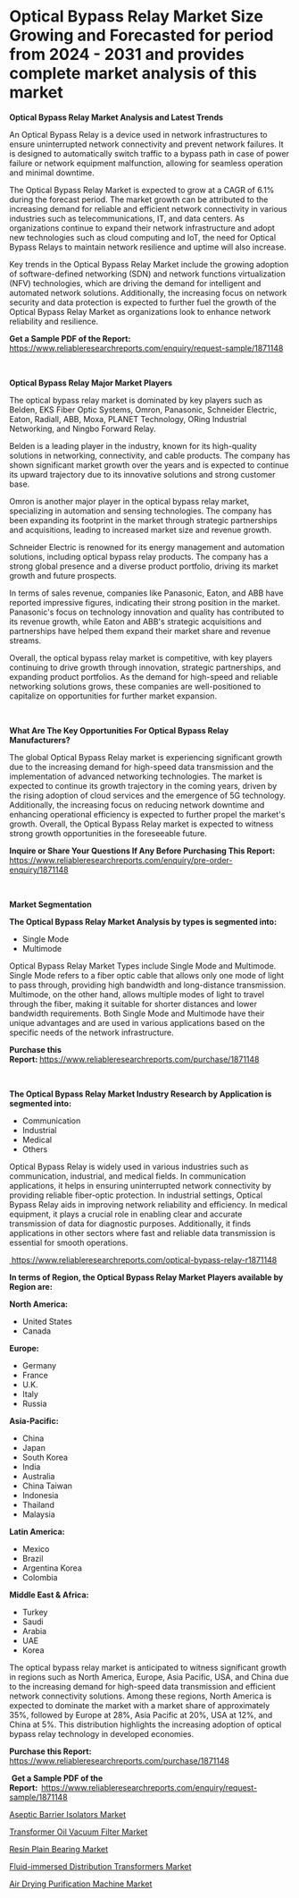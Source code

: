 <p><h1>Optical Bypass Relay Market Size Growing and Forecasted for period from 2024 - 2031 and provides complete market analysis of this market</h1></p><p><strong>Optical Bypass Relay Market Analysis and Latest Trends</strong></p>
<p><p>An Optical Bypass Relay is a device used in network infrastructures to ensure uninterrupted network connectivity and prevent network failures. It is designed to automatically switch traffic to a bypass path in case of power failure or network equipment malfunction, allowing for seamless operation and minimal downtime.</p><p>The Optical Bypass Relay Market is expected to grow at a CAGR of 6.1% during the forecast period. The market growth can be attributed to the increasing demand for reliable and efficient network connectivity in various industries such as telecommunications, IT, and data centers. As organizations continue to expand their network infrastructure and adopt new technologies such as cloud computing and IoT, the need for Optical Bypass Relays to maintain network resilience and uptime will also increase.</p><p>Key trends in the Optical Bypass Relay Market include the growing adoption of software-defined networking (SDN) and network functions virtualization (NFV) technologies, which are driving the demand for intelligent and automated network solutions. Additionally, the increasing focus on network security and data protection is expected to further fuel the growth of the Optical Bypass Relay Market as organizations look to enhance network reliability and resilience.</p></p>
<p><strong>Get a Sample PDF of the Report:&nbsp;</strong> <a href="https://www.reliableresearchreports.com/enquiry/request-sample/1871148">https://www.reliableresearchreports.com/enquiry/request-sample/1871148</a></p>
<p>&nbsp;</p>
<p><strong>Optical Bypass Relay Major Market Players</strong></p>
<p><p>The optical bypass relay market is dominated by key players such as Belden, EKS Fiber Optic Systems, Omron, Panasonic, Schneider Electric, Eaton, Radiall, ABB, Moxa, PLANET Technology, ORing Industrial Networking, and Ningbo Forward Relay. </p><p>Belden is a leading player in the industry, known for its high-quality solutions in networking, connectivity, and cable products. The company has shown significant market growth over the years and is expected to continue its upward trajectory due to its innovative solutions and strong customer base.</p><p>Omron is another major player in the optical bypass relay market, specializing in automation and sensing technologies. The company has been expanding its footprint in the market through strategic partnerships and acquisitions, leading to increased market size and revenue growth.</p><p>Schneider Electric is renowned for its energy management and automation solutions, including optical bypass relay products. The company has a strong global presence and a diverse product portfolio, driving its market growth and future prospects.</p><p>In terms of sales revenue, companies like Panasonic, Eaton, and ABB have reported impressive figures, indicating their strong position in the market. Panasonic's focus on technology innovation and quality has contributed to its revenue growth, while Eaton and ABB's strategic acquisitions and partnerships have helped them expand their market share and revenue streams.</p><p>Overall, the optical bypass relay market is competitive, with key players continuing to drive growth through innovation, strategic partnerships, and expanding product portfolios. As the demand for high-speed and reliable networking solutions grows, these companies are well-positioned to capitalize on opportunities for further market expansion.</p></p>
<p>&nbsp;</p>
<p><strong>What Are The Key Opportunities For Optical Bypass Relay Manufacturers?</strong></p>
<p><p>The global Optical Bypass Relay market is experiencing significant growth due to the increasing demand for high-speed data transmission and the implementation of advanced networking technologies. The market is expected to continue its growth trajectory in the coming years, driven by the rising adoption of cloud services and the emergence of 5G technology. Additionally, the increasing focus on reducing network downtime and enhancing operational efficiency is expected to further propel the market's growth. Overall, the Optical Bypass Relay market is expected to witness strong growth opportunities in the foreseeable future.</p></p>
<p><strong>Inquire or Share Your Questions If Any Before Purchasing This Report:</strong> <a href="https://www.reliableresearchreports.com/enquiry/pre-order-enquiry/1871148">https://www.reliableresearchreports.com/enquiry/pre-order-enquiry/1871148</a></p>
<p>&nbsp;</p>
<p><strong>Market Segmentation</strong></p>
<p><strong>The Optical Bypass Relay Market Analysis by types is segmented into:</strong></p>
<p><ul><li>Single Mode</li><li>Multimode</li></ul></p>
<p><p>Optical Bypass Relay Market Types include Single Mode and Multimode. Single Mode refers to a fiber optic cable that allows only one mode of light to pass through, providing high bandwidth and long-distance transmission. Multimode, on the other hand, allows multiple modes of light to travel through the fiber, making it suitable for shorter distances and lower bandwidth requirements. Both Single Mode and Multimode have their unique advantages and are used in various applications based on the specific needs of the network infrastructure.</p></p>
<p><strong>Purchase this Report:&nbsp;</strong><a href="https://www.reliableresearchreports.com/purchase/1871148">https://www.reliableresearchreports.com/purchase/1871148</a></p>
<p>&nbsp;</p>
<p><strong>The Optical Bypass Relay Market Industry Research by Application is segmented into:</strong></p>
<p><ul><li>Communication</li><li>Industrial</li><li>Medical</li><li>Others</li></ul></p>
<p><p>Optical Bypass Relay is widely used in various industries such as communication, industrial, and medical fields. In communication applications, it helps in ensuring uninterrupted network connectivity by providing reliable fiber-optic protection. In industrial settings, Optical Bypass Relay aids in improving network reliability and efficiency. In medical equipment, it plays a crucial role in enabling clear and accurate transmission of data for diagnostic purposes. Additionally, it finds applications in other sectors where fast and reliable data transmission is essential for smooth operations.</p></p>
<p><a href="https://www.reliableresearchreports.com/optical-bypass-relay-r1871148">&nbsp;https://www.reliableresearchreports.com/optical-bypass-relay-r1871148</a></p>
<p><strong>In terms of Region, the Optical Bypass Relay Market Players available by Region are:</strong></p>
<p>
    <p> <strong> North America: </strong>
        <ul>
            <li>United States</li>
            <li>Canada</li>
        </ul>
        </p> 
    <p> <strong> Europe: </strong>
        <ul>
            <li>Germany</li>
            <li>France</li>
            <li>U.K.</li>
            <li>Italy</li>
            <li>Russia</li>
        </ul>
        </p> 
    <p> <strong> Asia-Pacific: </strong>
        <ul>
            <li>China</li>
            <li>Japan</li>
            <li>South Korea</li>
            <li>India</li>
            <li>Australia</li>
            <li>China Taiwan</li>
            <li>Indonesia</li>
            <li>Thailand</li>
            <li>Malaysia</li>
        </ul>
        </p> 
    <p> <strong> Latin America: </strong>
        <ul>
            <li>Mexico</li>
            <li>Brazil</li>
            <li>Argentina Korea</li>
            <li>Colombia</li>
        </ul>
        </p> 
    <p> <strong> Middle East & Africa: </strong>
        <ul>
            <li>Turkey</li>
            <li>Saudi</li>
            <li>Arabia</li>
            <li>UAE</li>
            <li>Korea</li>
        </ul>
    </p>
    </p>
<p><p>The optical bypass relay market is anticipated to witness significant growth in regions such as North America, Europe, Asia Pacific, USA, and China due to the increasing demand for high-speed data transmission and efficient network connectivity solutions. Among these regions, North America is expected to dominate the market with a market share of approximately 35%, followed by Europe at 28%, Asia Pacific at 20%, USA at 12%, and China at 5%. This distribution highlights the increasing adoption of optical bypass relay technology in developed economies.</p></p>
<p><strong>Purchase this Report: </strong><a href="https://www.reliableresearchreports.com/purchase/1871148">https://www.reliableresearchreports.com/purchase/1871148</a></p>
<p>&nbsp;<strong>Get a Sample PDF of the Report:&nbsp;&nbsp;</strong><a href="https://www.reliableresearchreports.com/enquiry/request-sample/1871148">https://www.reliableresearchreports.com/enquiry/request-sample/1871148</a></p>
<p><strong></strong></p>
<p><p><a href="https://github.com/julian6Skinner/Market-Research-Report-List-1/blob/main/aseptic-barrier-isolators-market.md">Aseptic Barrier Isolators Market</a></p><p><a href="https://github.com/jakobeblake56/Market-Research-Report-List-1/blob/main/transformer-oil-vacuum-filter-market.md">Transformer Oil Vacuum Filter Market</a></p><p><a href="https://github.com/JosephWillisbXXgf/Market-Research-Report-List-1/blob/main/resin-plain-bearing-market.md">Resin Plain Bearing Market</a></p><p><a href="https://github.com/mandarincruisesvn/Market-Research-Report-List-1/blob/main/fluid-immersed-distribution-transformers-market.md">Fluid-immersed Distribution Transformers Market</a></p><p><a href="https://github.com/RichRobinson5/Market-Research-Report-List-6/blob/main/air-drying-purification-machine-market.md">Air Drying Purification Machine Market</a></p></p>
